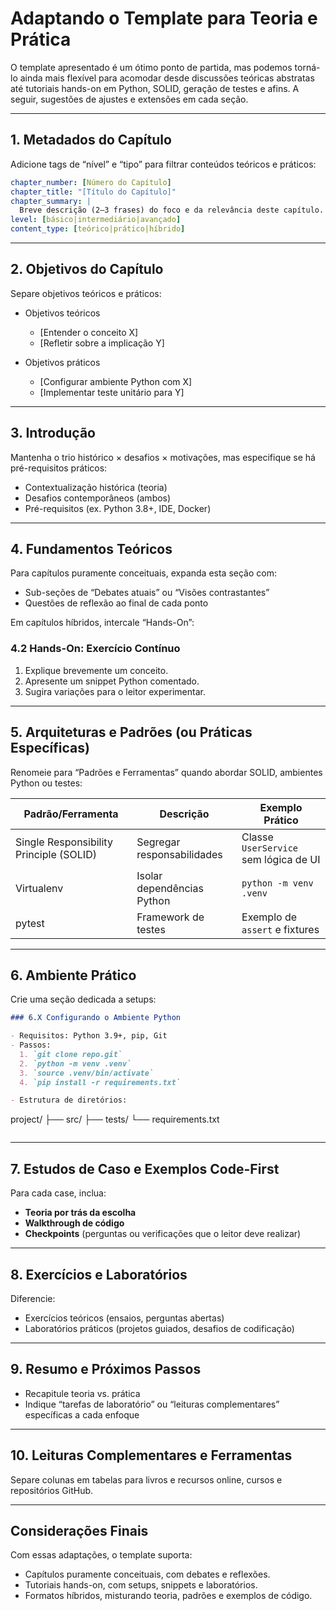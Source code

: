 # Adaptando o Template para Teoria e Prática  

O template apresentado é um ótimo ponto de partida, mas podemos torná-lo ainda mais flexível para acomodar desde discussões teóricas abstratas até tutoriais hands-on em Python, SOLID, geração de testes e afins. A seguir, sugestões de ajustes e extensões em cada seção.

---

## 1. Metadados do Capítulo  

Adicione tags de “nível” e “tipo” para filtrar conteúdos teóricos e práticos:

```yaml
chapter_number: [Número do Capítulo]
chapter_title: "[Título do Capítulo]"
chapter_summary: |
  Breve descrição (2–3 frases) do foco e da relevância deste capítulo.
level: [básico|intermediário|avançado]
content_type: [teórico|prático|híbrido]
```

---

## 2. Objetivos do Capítulo  

Separe objetivos teóricos e práticos:

- Objetivos teóricos  
  - [Entender o conceito X]  
  - [Refletir sobre a implicação Y]  

- Objetivos práticos  
  - [Configurar ambiente Python com X]  
  - [Implementar teste unitário para Y]  

---

## 3. Introdução  

Mantenha o trio histórico × desafios × motivações, mas especifique se há pré-requisitos práticos:

- Contextualização histórica (teoria)  
- Desafios contemporâneos (ambos)  
- Pré-requisitos (ex. Python 3.8+, IDE, Docker)  

---

## 4. Fundamentos Teóricos  

Para capítulos puramente conceituais, expanda esta seção com:

- Sub-seções de “Debates atuais” ou “Visões contrastantes”  
- Questões de reflexão ao final de cada ponto  

Em capítulos híbridos, intercale “Hands-On”:

### 4.2 Hands-On: Exercício Contínuo  

1. Explique brevemente um conceito.  
2. Apresente um snippet Python comentado.  
3. Sugira variações para o leitor experimentar.  

---

## 5. Arquiteturas e Padrões (ou Práticas Específicas)  

Renomeie para “Padrões e Ferramentas” quando abordar SOLID, ambientes Python ou testes:

| Padrão/Ferramenta | Descrição                                    | Exemplo Prático                   |
|-------------------|---------------------------------------------|-----------------------------------|
| Single Responsibility Principle (SOLID) | Segregar responsabilidades      | Classe `UserService` sem lógica de UI |
| Virtualenv        | Isolar dependências Python                 | `python -m venv .venv`            |
| pytest            | Framework de testes                         | Exemplo de `assert` e fixtures    |

---

## 6. Ambiente Prático  

Crie uma seção dedicada a setups:

```markdown
### 6.X Configurando o Ambiente Python

- Requisitos: Python 3.9+, pip, Git  
- Passos:
  1. `git clone repo.git`
  2. `python -m venv .venv`
  3. `source .venv/bin/activate`
  4. `pip install -r requirements.txt`

- Estrutura de diretórios:
  ```
  project/
  ├── src/
  ├── tests/
  └── requirements.txt
  ```
```

---

## 7. Estudos de Caso e Exemplos Code-First  

Para cada case, inclua:

- **Teoria por trás da escolha**  
- **Walkthrough de código**  
- **Checkpoints** (perguntas ou verificações que o leitor deve realizar)  

---

## 8. Exercícios e Laboratórios  

Diferencie:

- Exercícios teóricos (ensaios, perguntas abertas)  
- Laboratórios práticos (projetos guiados, desafios de codificação)  

---

## 9. Resumo e Próximos Passos  

- Recapitule teoria vs. prática  
- Indique “tarefas de laboratório” ou “leituras complementares” específicas a cada enfoque  

---

## 10. Leituras Complementares e Ferramentas  

Separe colunas em tabelas para livros e recursos online, cursos e repositórios GitHub.

---

## Considerações Finais  

Com essas adaptações, o template suporta:

- Capítulos puramente conceituais, com debates e reflexões.  
- Tutoriais hands-on, com setups, snippets e laboratórios.  
- Formatos híbridos, misturando teoria, padrões e exemplos de código.  
